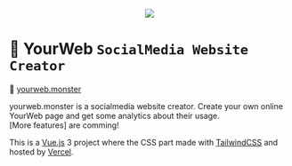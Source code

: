 <p align="center"><a href="https://yourweb-liart.vercel.app/" target="_blank">
<img src="https://i.imgur.com/z31us5N.png">
</a></p>

# 🤟 YourWeb `SocialMedia Website Creator`

🤲 [yourweb.monster](https://yourweb-liart.vercel.app/)

yourweb.monster is a socialmedia website creator. Create your own online YourWeb page and get some analytics about their usage.  
[More features] are comming!

This is a [Vue.js](https://vuejs.org/) 3 project where the CSS part made with [TailwindCSS](https://tailwindcss.com) and hosted by [Vercel](https://vercel.com/).
